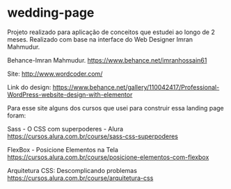 # wedding-page
Projeto realizado para aplicação de conceitos que estudei ao longo de 2 meses. Realizado com base na interface do Web Designer Imran Mahmudur.

Behance-Imran Mahmudur. https://www.behance.net/imranhossain61

Site: http://www.wordcoder.com/

Link do design: https://www.behance.net/gallery/110042417/Professional-WordPress-website-design-with-elementor


Para esse site alguns dos cursos que usei para construir essa landing page foram:

Sass - O CSS com superpoderes - Alura
https://cursos.alura.com.br/course/sass-css-superpoderes

FlexBox - Posicione Elementos na Tela 
https://cursos.alura.com.br/course/posicione-elementos-com-flexbox

Arquitetura CSS: Descomplicando problemas
https://cursos.alura.com.br/course/arquitetura-css
